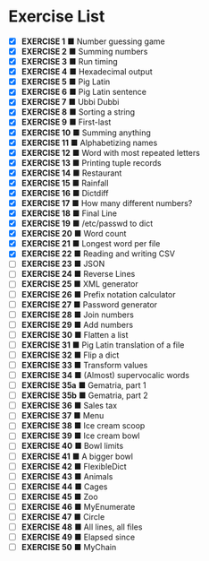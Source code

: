 # Exercise List

- [x] **EXERCISE 1** ■ Number guessing game
- [x] **EXERCISE 2** ■ Summing numbers
- [x] **EXERCISE 3** ■ Run timing
- [x] **EXERCISE 4** ■ Hexadecimal output
- [x] **EXERCISE 5** ■ Pig Latin
- [x] **EXERCISE 6** ■ Pig Latin sentence
- [x] **EXERCISE 7** ■ Ubbi Dubbi
- [x] **EXERCISE 8** ■ Sorting a string
- [x] **EXERCISE 9** ■ First-last
- [x] **EXERCISE 10** ■ Summing anything
- [x] **EXERCISE 11** ■ Alphabetizing names
- [x] **EXERCISE 12** ■ Word with most repeated letters
- [x] **EXERCISE 13** ■ Printing tuple records
- [x] **EXERCISE 14** ■ Restaurant
- [x] **EXERCISE 15** ■ Rainfall
- [x] **EXERCISE 16** ■ Dictdiff
- [x] **EXERCISE 17** ■ How many different numbers?
- [x] **EXERCISE 18** ■ Final Line
- [x] **EXERCISE 19** ■ /etc/passwd to dict
- [x] **EXERCISE 20** ■ Word count
- [x] **EXERCISE 21** ■ Longest word per file
- [x] **EXERCISE 22** ■ Reading and writing CSV
- [ ] **EXERCISE 23** ■ JSON
- [ ] **EXERCISE 24** ■ Reverse Lines
- [ ] **EXERCISE 25** ■ XML generator
- [ ] **EXERCISE 26** ■ Prefix notation calculator
- [ ] **EXERCISE 27** ■ Password generator
- [ ] **EXERCISE 28** ■ Join numbers
- [ ] **EXERCISE 29** ■ Add numbers
- [ ] **EXERCISE 30** ■ Flatten a list
- [ ] **EXERCISE 31** ■ Pig Latin translation of a file
- [ ] **EXERCISE 32** ■ Flip a dict
- [ ] **EXERCISE 33** ■ Transform values
- [ ] **EXERCISE 34** ■ (Almost) supervocalic words
- [ ] **EXERCISE 35a** ■ Gematria, part 1
- [ ] **EXERCISE 35b** ■ Gematria, part 2
- [ ] **EXERCISE 36** ■ Sales tax
- [ ] **EXERCISE 37** ■ Menu
- [ ] **EXERCISE 38** ■ Ice cream scoop
- [ ] **EXERCISE 39** ■ Ice cream bowl
- [ ] **EXERCISE 40** ■ Bowl limits
- [ ] **EXERCISE 41** ■ A bigger bowl
- [ ] **EXERCISE 42** ■ FlexibleDict
- [ ] **EXERCISE 43** ■ Animals
- [ ] **EXERCISE 44** ■ Cages
- [ ] **EXERCISE 45** ■ Zoo
- [ ] **EXERCISE 46** ■ MyEnumerate
- [ ] **EXERCISE 47** ■ Circle
- [ ] **EXERCISE 48** ■ All lines, all files
- [ ] **EXERCISE 49** ■ Elapsed since
- [ ] **EXERCISE 50** ■ MyChain
